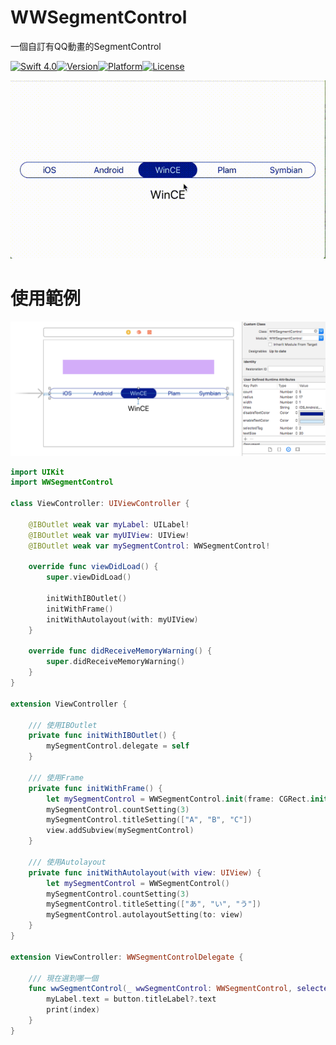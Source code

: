 # WWSegmentControl
一個自訂有QQ動畫的SegmentControl

[![Swift 4.0](https://img.shields.io/badge/Swift-4.0-orange.svg?style=flat)](https://developer.apple.com/swift/)[![Version](https://img.shields.io/cocoapods/v/WWSegmentControl.svg?style=flat)](http://cocoapods.org/pods/WWSegmentControl)[![Platform](https://img.shields.io/cocoapods/p/WWSegmentControl.svg?style=flat)](http://cocoapods.org/pods/WWSegmentControl)[![License](https://img.shields.io/cocoapods/l/WWSegmentControl.svg?style=flat)](http://cocoapods.org/pods/WWSegmentControl)

![一個自訂的SegmentControl (上傳至Cocoapods)](https://raw.githubusercontent.com/William-Weng/Swift-4/master/_Gif_/WWSegmentControl.gif)

# 使用範例
![IBOutlet](./IBOutlet.png)

```swift
import UIKit
import WWSegmentControl

class ViewController: UIViewController {
    
    @IBOutlet weak var myLabel: UILabel!
    @IBOutlet weak var myUIView: UIView!
    @IBOutlet weak var mySegmentControl: WWSegmentControl!
    
    override func viewDidLoad() {
        super.viewDidLoad()
        
        initWithIBOutlet()
        initWithFrame()
        initWithAutolayout(with: myUIView)
    }
    
    override func didReceiveMemoryWarning() {
        super.didReceiveMemoryWarning()
    }
}

extension ViewController {
    
    /// 使用IBOutlet
    private func initWithIBOutlet() {
        mySegmentControl.delegate = self
    }
    
    /// 使用Frame
    private func initWithFrame() {
        let mySegmentControl = WWSegmentControl.init(frame: CGRect.init(x: 50, y: 250, width: 200, height: 50))
        mySegmentControl.countSetting(3)
        mySegmentControl.titleSetting(["A", "B", "C"])
        view.addSubview(mySegmentControl)
    }
    
    /// 使用Autolayout
    private func initWithAutolayout(with view: UIView) {
        let mySegmentControl = WWSegmentControl()
        mySegmentControl.countSetting(3)
        mySegmentControl.titleSetting(["あ", "い", "う"])
        mySegmentControl.autolayoutSetting(to: view)
    }
}

extension ViewController: WWSegmentControlDelegate {
    
    /// 現在選到哪一個
    func wwSegmentControl(_ wwSegmentControl: WWSegmentControl, selectedItemAt index: Int, for button: UIButton) {
        myLabel.text = button.titleLabel?.text
        print(index)
    }
}
```
